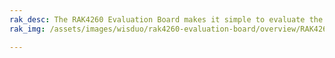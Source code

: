 ```yaml
---
rak_desc: The RAK4260 Evaluation Board makes it simple to evaluate the RAK4260 Stamp Module. The base board allows to test WisBlock Sensor and WisBlock IO modules.
rak_img: /assets/images/wisduo/rak4260-evaluation-board/overview/RAK4260-Evaluation.png

---
```


<rk-redirect to="/Product-Categories/WisDuo/RAK4260-Evaluation-Board/Overview/"/>